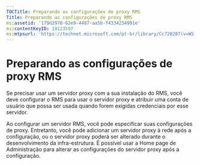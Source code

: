 ```yaml
---
TOCTitle: Preparando as configurações de proxy RMS
Title: Preparando as configurações de proxy RMS
ms:assetid: '179d2970-62e9-4487-aa5b-f4334234991e'
ms:contentKeyID: 18123597
ms:mtpsurl: 'https://technet.microsoft.com/pt-br/library/Cc720207(v=WS.10)'
---
```


Preparando as configurações de proxy RMS
========================================

Se precisar usar um servidor proxy com a sua instalação do RMS, você deve configurar o RMS para usar o servidor proxy e atribuir uma conta de usuário que possa ser usada quando forem exigidas credenciais por esse servidor.

Ao configurar um servidor RMS, você pode especificar suas configurações de proxy. Entretanto, você pode adicionar um servidor proxy à rede após a configuração, ou o servidor proxy poderá ser alterado durante o desenvolvimento da infra-estrutura. É possível usar a Home page de Administração para alterar as configurações do servidor proxy após a configuração.
